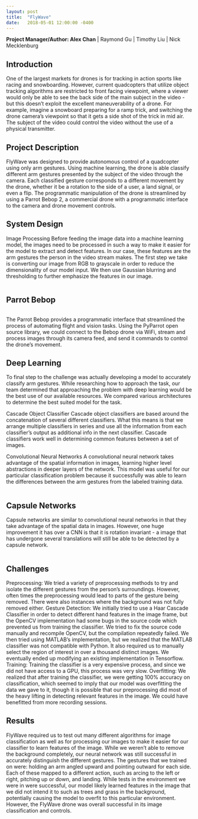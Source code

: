 ```yaml
---
layout: post
title:  "FlyWave"
date:   2018-05-01 12:00:00 -0400
---
```

**Project Manager/Author: Alex Chan** \| Raymond Gu \| Timothy Liu \| Nick Mecklenburg 

## Introduction

One of the largest markets for drones is for tracking in action sports like racing and snowboarding. However, current quadcopters that utilize object tracking algorithms are restricted to front facing viewpoint, where a viewer would only be able to see the back side of the main subject in the video - but this doesn’t exploit the excellent maneuverability of a drone. For example, imagine a snowboard preparing for a ramp trick, and switching the drone camera’s viewpoint so that it gets a side shot of the trick in mid air. The subject of the video could control the video without the use of a physical transmitter.

## Project Description 

FlyWave was designed to provide autonomous control of a quadcopter using only arm gestures. Using machine learning, the drone is able classify different arm gestures presented by the subject of the video through the camera. Each classified gesture corresponds to a different movement by the drone, whether it be a rotation to the side of a user, a land signal, or even a flip. The programmatic manipulation of the drone is streamlined by using a Parrot Bebop 2, a commercial drone with a programmatic interface to the camera and drone movement controls.

## System Design

Image Processing
Before feeding the image data into a machine learning model, the images need to be processed in such a way to make it easier for the model to extract and detect features. In our case, these features are the arm gestures the person in the video stream makes. The first step we take is converting our image from RGB to grayscale in order to reduce the dimensionality of our model input. We then use Gaussian blurring and thresholding to further emphasize the features in our image.

<span class="image main"><img src="{{ site.url }}{{ site.baseurl }}/images/projects/flywave/processing.png" alt="" /></span>

## Parrot Bebop

<span class="image right"><img src="{{ site.url }}{{ site.baseurl }}/images/projects/flywave/bebop.jpg" alt="" /></span>

The Parrot Bebop provides a programmatic interface that streamlined the process of automating flight and vision tasks. Using the PyParrot open source library, we could connect to the Bebop drone via WiFi, stream and process images through its camera feed, and send it commands to control the drone’s movement. 

## Deep Learning
To final step to the challenge was actually developing a model to accurately classify arm gestures. While researching how to approach the task, our team determined that approaching the problem with deep learning would be the best use of our available resources. We compared various architectures to determine the best suited model for the task. 

Cascade Object Classifier
Cascade object classifiers are based around the concatenation of several different classifiers. What this means is that we arrange multiple classifiers in series and use all the information from each classifier’s output as additional info in the next classifier. Cascade classifiers work well in determining common features between a set of images.

Convolutional Neural Networks
A convolutional neural network takes advantage of the spatial information in images, learning higher level abstractions in deeper layers of the network. This model was useful for our particular classification problem because it successfully was able to learn the differences between the arm gestures from the labeled training data.

<span class="image main"><img src="{{ site.url }}{{ site.baseurl }}/images/projects/flywave/conv.png" alt="" /></span>

## Capsule Networks
Capsule networks are similar to convolutional neural networks in that they take advantage of the spatial data in images. However, one huge improvement it has over a CNN is that it is rotation invariant - a image that has undergone several translations will still be able to be detected by a capsule network.

<span class="image main"><img src="{{ site.url }}{{ site.baseurl }}/images/projects/flywave/caps.png" alt="" /></span>

## Challenges
Preprocessing: We tried a variety of preprocessing methods to try and isolate the different gestures from the person’s surroundings. However, often times the preprocessing would lead to parts of the gesture being removed. There were also instances where the background was not fully removed either. 
Gesture Detection: We initially tried to use a Haar Cascade Classifier in order to detect different hand features in the image frame, but the OpenCV implementation had some bugs in the source code which prevented us from training the classifier. We tried to fix the source code manually and recompile OpenCV, but the compilation repeatedly failed. We then tried using MATLAB’s implementation, but we realized that the MATLAB classifier was not compatible with Python. It also required us to manually select the region of interest in over a thousand distinct images. We eventually ended up modifying an existing implementation in Tensorflow.
Training: Training the classifier is a very expensive process, and since we did not have access to a GPU, this process was very slow. 
Overfitting: We realized that after training the classifier, we were getting 100% accuracy on classification, which seemed to imply that our model was overfitting the data we gave to it, though it is possible that our preprocessing did most of the heavy lifting in detecting relevant features in the image. We could have benefitted from more recording sessions.

## Results

FlyWave required us to test out many different algorithms for image classification as well as for processing our images to make it easier for our classifier to learn features of the image. While we weren’t able to remove the background completely, our neural network was still successful in accurately distinguish the different gestures. The gestures that we trained on were: holding an arm angled upward and pointing outward for each side. Each of these mapped to a different action, such as arcing to the left or right, pitching up or down, and landing. While tests in the environment we were in were successful, our model likely learned features in the image that we did not intend it to such as trees and grass in the background, potentially causing the model to overfit to this particular environment. However, the FlyWave drone was overall successful in its image classification and controls.

